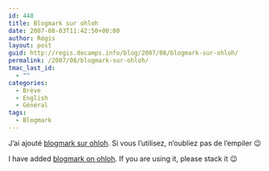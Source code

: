 ```yaml
---
id: 448
title: Blogmark sur ohloh
date: 2007-08-03T11:42:50+00:00
author: Régis
layout: post
guid: http://regis.decamps.info/blog/2007/08/blogmark-sur-ohloh/
permalink: /2007/08/blogmark-sur-ohloh/
tmac_last_id:
  - ""
categories:
  - Brève
  - English
  - Général
tags:
  - Blogmark
---
```

J&rsquo;ai ajouté [blogmark sur ohloh](http://www.ohloh.net/projects/7099). Si vous l&rsquo;utilisez, n&rsquo;oubliez pas de l&#8217;empiler 😉

I have added [blogmark on ohloh](http://www.ohloh.net/projects/7099). If you are using it, please stack it 😉